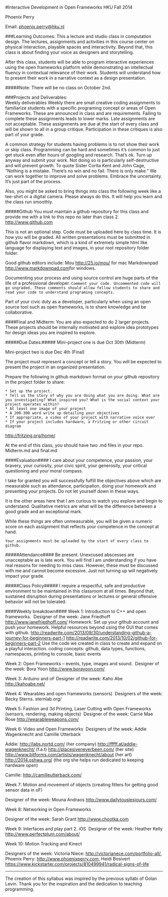 
#Interactive Development in Open Frameworks
HKU Fall 2014 

Phoenix Perry 

Email: <phoenix.perry@hku.nl>

###Learning Outcomes: 
This a lecture and studio class in computation design. The lectures, assignments and activities in this course center on physical interaction, playable spaces and interactivity. Beyond that, this class is about finding your voice as designers and storytelling. 

After this class, students will be able to program interactive experiences using the open frameworks platform while demonstrating an intellectual fluency in contextual relevance of their work. Students will understand how to present their work in a narrative context as a design presentation. 

#####Note:
There will be no class on October 2nd. 

###Projects and Deliverables:  
Weekly deliverables
Weekly there are small creative coding assignments to familiarize students with a specific programing concept or areas of Open Frameworks. These are announced in class and are requirements. Failing to complete these assignments leads to lower marks. Late assignments are not acceptable. These assignments are due at the start of every class and will be shown to all in a group critique. Participation in these critiques is also part of your grade. 

A common strategy for students having problems is to not show their work or skip class. Programming can be hard and sometimes it’s common to just get stuck even after hours of googling and research. That’s ok. Turn up anyway and submit your work. Not doing so is particularly self-destructive and will prevent growth. To quote Sister Corita Kent and John Cage, “Nothing is a mistake. There’s no win and no fail. There is only make.”  We can work together to improve and solve problems. Embrace the uncertainty. It’s just part of the process. 

Also, you might be asked to bring things into class the following week like a tee-shirt or a digital camera. Please always do this. It will help you learn and the class run smoothly. 

#####Github
You must maintain a github repository for this class and provide me with a link to this repo no later than class 2. 
<http://www.github.com>

This is not an optional step. Code must be uploaded here by class time. It is how you will be graded. All written presentations must be submitted in github flavor markdown, which is a kind of extremely simple html like language for displaying text and images, in your root repository folder folder. 

Good github editors include:
Mou <http://25.io/mou/> for mac 
Markdownpad <http://www.markdownpad.com>for windows. 

Documenting your process and using source control are huge parts of the life of a professional developer. 
`Comment your code. Uncommented code will go ungraded. These comments should allow fellow students to share and read your code to understand programing concepts.`

Part of your civic duty as a developer, particularly when using an open source tool such as open frameworks, is to share knowledge and be collaborative.   

####Final and Midterm:
You are also expected to do 2 larger projects. These projects should be internally motivated and explore idea prototypes for design ideas you are inspired to explore.

#####Due Dates:#####
Mini-project one is due Oct 30th (Midterm) 

Mini-project two is due Dec 4th (Final) 

The project must represent a concept or tell a story. You will be expected to present the project in an organized presentation. 

Prepare the following in github markdown format on your github repository in the project folder to share: 

	* Set up the project. 
	* Tell us the story of why you are doing what you are doing. What are you investigating? What inspired you? What is the social context your project operates within? 
	* At least one image of your project
	* A 200-300 word write up detailing your objectives 
	* If appropriate, a video of your project with narrative voice over
	* If your project includes hardware, a Fritzing or other circuit diagram 
<http://fritzing.org/home/>

At the end of this class, you should have two .md files in your repo. Midterm.md and final.md

####Evaluation####
I care about your competence, your passion, your bravery, your curiosity, your civic spirit, your generosity, your critical questioning and your moral compass.

I take for granted you will successfully fulfill the objectives above which are measurable such as attendance, participation, doing your homework and presenting your projects. Do not let yourself down in these ways. 

It is the other areas here that I am curious to watch you explore and begin to understand. Qualitative metrics are what will be the difference between a good grade and an exceptional mark. 

While these things are often unmeasurable, you will be given a numeric score on each assignment that reflects your competence in the concept at hand. 

`Your assignments must be uploaded by the start of every class to github.`

#####Attendance####
Be present. Unexcused abscesses are unacceptable as is late work. You will find I am understanding if you have real reasons for needing to miss class. However, these must be discussed with me and cannot become excessive. Just not turning up will negatively impact your grade. 

#####Class Policy#####
I require a respectful, safe and productive environment to be maintained in this classroom at all times. Beyond that, sustained disruption during presentations or lectures or general offensive behavior will not be tolerated. 

####Weekly breakdown####
Week 1: Introduction to C++ and open frameworks. 
 Designer of the week: Jane Friedhoff <http://www.janefriedhoff.com/>
Homework: Set up your github account and push your homework. 
Helpful resources beyond using the GUI that comes with github. 
http://readwrite.com/2013/09/30/understanding-github-a-journey-for-beginners-part-1
http://readwrite.com/2013/10/02/github-for-beginners-part-2
Use the code we created in class to create and expand on a playful interaction. 
coding concepts: github, data types, functions, namespaces, printing to console, basic events 



Week 2: Open Frameworks – events, type, images and sound. 
 Designer of the week: Bora Yoon <http://www.borayoon.com/>

Week 3: Arduino and oF Designer of the week: Kaho Abe <http://kahoabe.net/>

Week 4: Wearables and open frameworks (sensors)  Designers of the week: Becky Sterns. sternlab.org/

Week 5: Fashion and 3d Printing, Laser Cutting with Open Frameworks (sensors, rendering, making objects)  Designer of the week: Carrie Mae Rose <http://wearableweapons.com/>

Week 6: Video and Open Frameworks
 Designers of the week: Addie Wagenknecht and Camille Utterback

Addie:
<http://labs.nortd.com/> (her company)
<http://fffff.at/addie-wagenknecht/> (f.a.t)
<http://placesiveneverbeen.com/> (her site)
<http://www.bitforms.com/artists/wagenknecht/about> (her art)
<http://2014.oshwa.org/> (the org she helps run dedicated to keeping hardware open)

Camille: <http://camilleutterback.com/>

Week 7: Motion and movement of objects (creating filters for getting good sensor data in oF) 

Designer of the week: Mouna Andraos <http://www.dailytouslesjours.com/> 

Week 8: Networking in Open Frameworks 

Designer of the week: Sarah Grant <http://www.chootka.com>

Week 9: Interfaces and play part 2. iOS 
 Designer of the week: Heather Kelly <http://www.perfectplum.com/about/>

Week 10: Motion Tracking and Kinect

Designers of the week: Victoria Niece: <http://victorianece.com/portfolio-all/>, 
Phoenix Perry: <http://www.phoenixperry.com>, 
Heidi Bosivert <https://www.kickstarter.com/projects/810499941/radical-signs-of-life> 



*******************
The creation of this syllabus was inspired by the previous syllabi of Golan Levin. Thank you for the inspiration and the dedication to teaching programming. 